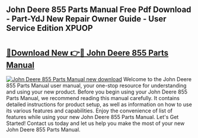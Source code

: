 ## John Deere 855 Parts Manual Free Pdf Download - Part-YdJ New Repair Owner Guide - User Service Edition XPUOP

# <h2><a href="http://bc93320.oget.top/?id=John+Deere+855+Parts+Manual">🔗Download New 👉🔴 John Deere 855 Parts Manual</a></h2>

[![John Deere 855 Parts Manual new download](https://i.imgur.com/5g1atiW.png)](http://bc93320.oget.top/?id=John+Deere+855+Parts+Manual)
Welcome to the John Deere 855 Parts Manual user manual, your one-stop resource for understanding and using your new product. Before you begin using your John Deere 855 Parts Manual, we recommend reading this manual carefully. It contains detailed instructions for product setup, as well as information on how to use its various features and capabilities. Enjoy the convenience of list of features while using your new John Deere 855 Parts Manual. Let's Get Started! Contact us today and let us help you make the most of your new John Deere 855 Parts Manual.
